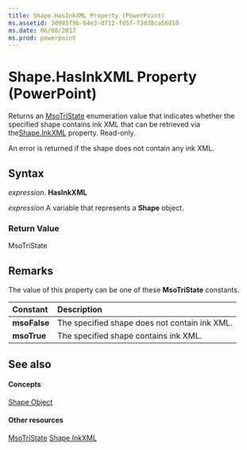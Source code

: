 ```yaml
---
title: Shape.HasInkXML Property (PowerPoint)
ms.assetid: 3d985f9b-64e3-8712-fd5f-73d38ca56810
ms.date: 06/08/2017
ms.prod: powerpoint
---
```



# Shape.HasInkXML Property (PowerPoint)

Returns an [MsoTriState](http://msdn.microsoft.com/library/2036cfc9-be7d-e05c-bec7-af05e3c3c515%28Office.15%29.aspx) enumeration value that indicates whether the specified shape contains ink XML that can be retrieved via the[Shape.InkXML](shape-inkxml-property-powerpoint.md) property. Read-only.

An error is returned if the shape does not contain any ink XML.

## Syntax

 _expression_. **HasInkXML**

 _expression_ A variable that represents a **Shape** object.


### Return Value

MsoTriState


## Remarks

The value of this property can be one of these **MsoTriState** constants.



|**Constant**|**Description**|
|:-----|:-----|
|**msoFalse**|The specified shape does not contain ink XML.|
|**msoTrue**| The specified shape contains ink XML.|

## See also


#### Concepts


[Shape Object](shape-object-powerpoint.md)
#### Other resources


[MsoTriState](http://msdn.microsoft.com/library/2036cfc9-be7d-e05c-bec7-af05e3c3c515%28Office.15%29.aspx)
[Shape.InkXML](shape-inkxml-property-powerpoint.md)


